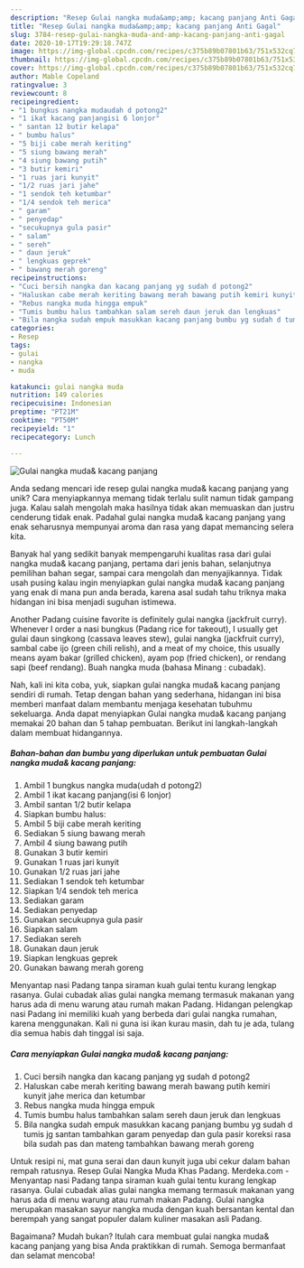 ```yaml
---
description: "Resep Gulai nangka muda&amp;amp; kacang panjang Anti Gagal"
title: "Resep Gulai nangka muda&amp;amp; kacang panjang Anti Gagal"
slug: 3784-resep-gulai-nangka-muda-and-amp-kacang-panjang-anti-gagal
date: 2020-10-17T19:29:18.747Z
image: https://img-global.cpcdn.com/recipes/c375b89b07801b63/751x532cq70/gulai-nangka-muda-kacang-panjang-foto-resep-utama.jpg
thumbnail: https://img-global.cpcdn.com/recipes/c375b89b07801b63/751x532cq70/gulai-nangka-muda-kacang-panjang-foto-resep-utama.jpg
cover: https://img-global.cpcdn.com/recipes/c375b89b07801b63/751x532cq70/gulai-nangka-muda-kacang-panjang-foto-resep-utama.jpg
author: Mable Copeland
ratingvalue: 3
reviewcount: 8
recipeingredient:
- "1 bungkus nangka mudaudah d potong2"
- "1 ikat kacang panjangisi 6 lonjor"
- " santan 12 butir kelapa"
- " bumbu halus"
- "5 biji cabe merah keriting"
- "5 siung bawang merah"
- "4 siung bawang putih"
- "3 butir kemiri"
- "1 ruas jari kunyit"
- "1/2 ruas jari jahe"
- "1 sendok teh ketumbar"
- "1/4 sendok teh merica"
- " garam"
- " penyedap"
- "secukupnya gula pasir"
- " salam"
- " sereh"
- " daun jeruk"
- " lengkuas geprek"
- " bawang merah goreng"
recipeinstructions:
- "Cuci bersih nangka dan kacang panjang yg sudah d potong2"
- "Haluskan cabe merah keriting bawang merah bawang putih kemiri kunyit jahe merica dan ketumbar"
- "Rebus nangka muda hingga empuk"
- "Tumis bumbu halus tambahkan salam sereh daun jeruk dan lengkuas"
- "Bila nangka sudah empuk masukkan kacang panjang bumbu yg sudah d tumis jg santan tambahkan garam penyedap dan gula pasir koreksi rasa bila sudah pas dan mateng tambahkan bawang merah goreng"
categories:
- Resep
tags:
- gulai
- nangka
- muda

katakunci: gulai nangka muda 
nutrition: 149 calories
recipecuisine: Indonesian
preptime: "PT21M"
cooktime: "PT50M"
recipeyield: "1"
recipecategory: Lunch

---
```



![Gulai nangka muda&amp; kacang panjang](https://img-global.cpcdn.com/recipes/c375b89b07801b63/751x532cq70/gulai-nangka-muda-kacang-panjang-foto-resep-utama.jpg)

Anda sedang mencari ide resep gulai nangka muda&amp; kacang panjang yang unik? Cara menyiapkannya memang tidak terlalu sulit namun tidak gampang juga. Kalau salah mengolah maka hasilnya tidak akan memuaskan dan justru cenderung tidak enak. Padahal gulai nangka muda&amp; kacang panjang yang enak seharusnya mempunyai aroma dan rasa yang dapat memancing selera kita.

Banyak hal yang sedikit banyak mempengaruhi kualitas rasa dari gulai nangka muda&amp; kacang panjang, pertama dari jenis bahan, selanjutnya pemilihan bahan segar, sampai cara mengolah dan menyajikannya. Tidak usah pusing kalau ingin menyiapkan gulai nangka muda&amp; kacang panjang yang enak di mana pun anda berada, karena asal sudah tahu triknya maka hidangan ini bisa menjadi suguhan istimewa.

Another Padang cuisine favorite is definitely gulai nangka (jackfruit curry). Whenever I order a nasi bungkus (Padang rice for takeout), I usually get gulai daun singkong (cassava leaves stew), gulai nangka (jackfruit curry), sambal cabe ijo (green chili relish), and a meat of my choice, this usually means ayam bakar (grilled chicken), ayam pop (fried chicken), or rendang sapi (beef rendang). Buah nangka muda (bahasa Minang : cubadak).


Nah, kali ini kita coba, yuk, siapkan gulai nangka muda&amp; kacang panjang sendiri di rumah. Tetap dengan bahan yang sederhana, hidangan ini bisa memberi manfaat dalam membantu menjaga kesehatan tubuhmu sekeluarga. Anda dapat menyiapkan Gulai nangka muda&amp; kacang panjang memakai 20 bahan dan 5 tahap pembuatan. Berikut ini langkah-langkah dalam membuat hidangannya.

<!--inarticleads1-->

##### Bahan-bahan dan bumbu yang diperlukan untuk pembuatan Gulai nangka muda&amp; kacang panjang:

1. Ambil 1 bungkus nangka muda(udah d potong2)
1. Ambil 1 ikat kacang panjang(isi 6 lonjor)
1. Ambil  santan 1/2 butir kelapa
1. Siapkan  bumbu halus:
1. Ambil 5 biji cabe merah keriting
1. Sediakan 5 siung bawang merah
1. Ambil 4 siung bawang putih
1. Gunakan 3 butir kemiri
1. Gunakan 1 ruas jari kunyit
1. Gunakan 1/2 ruas jari jahe
1. Sediakan 1 sendok teh ketumbar
1. Siapkan 1/4 sendok teh merica
1. Sediakan  garam
1. Sediakan  penyedap
1. Gunakan secukupnya gula pasir
1. Siapkan  salam
1. Sediakan  sereh
1. Gunakan  daun jeruk
1. Siapkan  lengkuas geprek
1. Gunakan  bawang merah goreng


Menyantap nasi Padang tanpa siraman kuah gulai tentu kurang lengkap rasanya. Gulai cubadak alias gulai nangka memang termasuk makanan yang harus ada di menu warung atau rumah makan Padang. Hidangan pelengkap nasi Padang ini memiliki kuah yang berbeda dari gulai nangka rumahan, karena menggunakan. Kali ni guna isi ikan kurau masin, dah tu je ada, tulang dia semua habis dah tinggal isi saja. 

<!--inarticleads2-->

##### Cara menyiapkan Gulai nangka muda&amp; kacang panjang:

1. Cuci bersih nangka dan kacang panjang yg sudah d potong2
1. Haluskan cabe merah keriting bawang merah bawang putih kemiri kunyit jahe merica dan ketumbar
1. Rebus nangka muda hingga empuk
1. Tumis bumbu halus tambahkan salam sereh daun jeruk dan lengkuas
1. Bila nangka sudah empuk masukkan kacang panjang bumbu yg sudah d tumis jg santan tambahkan garam penyedap dan gula pasir koreksi rasa bila sudah pas dan mateng tambahkan bawang merah goreng


Untuk resipi ni, mat guna serai dan daun kunyit juga ubi cekur dalam bahan rempah ratusnya. Resep Gulai Nangka Muda Khas Padang. Merdeka.com - Menyantap nasi Padang tanpa siraman kuah gulai tentu kurang lengkap rasanya. Gulai cubadak alias gulai nangka memang termasuk makanan yang harus ada di menu warung atau rumah makan Padang. Gulai nangka merupakan masakan sayur nangka muda dengan kuah bersantan kental dan berempah yang sangat populer dalam kuliner masakan asli Padang. 

Bagaimana? Mudah bukan? Itulah cara membuat gulai nangka muda&amp; kacang panjang yang bisa Anda praktikkan di rumah. Semoga bermanfaat dan selamat mencoba!
